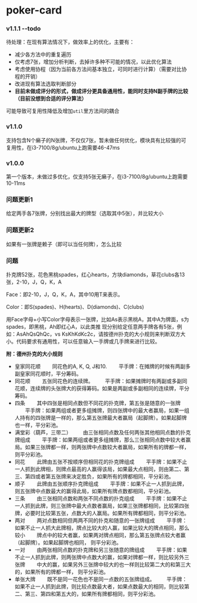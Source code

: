 # poker-card

### v1.1.1 --todo
待处理：在现有算法情况下，做效率上的优化，主要有：
- 减少各方法中的重复遍历
- 仅考虑7张，增加分析判断，去掉许多种不可能的情况，以此优化算法
- 考虑使用协程（因为当前各方法间基本独立，可同时进行计算）（需要对比协程的开销）
- 改进现有算法选取判断部分
- **目前未做成评分的形式，做成评分更具备通用性，能同时支持N副手牌的比较（目前没想到合适的评分算法）**

可能导致可复用性降低及增加`util`里方法间的耦合

### v1.1.0
支持包含N个癞子的N张牌，不仅仅7张，暂未做任何优化，模块具有比较强的可复用性，在i3-7100/8g/ubuntu上跑需要46-47ms

### v1.0.0
第一个版本，未做过多优化，仅支持5张无癞子，在i3-7100/8g/ubuntu上跑需要10-11ms


### 问题更新1
给定两手各7张牌，分别找出最大的牌型（选取其中5张），并比较大小
### 问题更新2
如果有一张牌是赖子（即可以当任何牌），怎么比较
### 问题
扑克牌52张，花色黑桃spades，红心hearts，方块diamonds，草花clubs各13张，2-10，J，Q，K，A

Face：即2-10，J，Q，K，A，其中10用T来表示。

Color：即S(spades)、H(hearts)、D(diamonds)、C(clubs)

用Face字母+小写Color字母表示一张牌，比如As表示黑桃A，其中A为牌面，s为spades，即黑桃，Ah即红心A，以此类推
现分别给定任意两手牌各有5张，例如：AsAhQsQhQc，vs KsKhKdKc2c，请按德州扑克的大小规则来判断双方大小。代码要求有通用性，可以任意输入一手牌或几手牌来进行比较。

**附：德州扑克的大小规则**
- 皇家同花顺
　　同花色的A, K, Q, J和10.
　　平手牌：在摊牌的时候有两副多副皇家同花顺时，平分筹码。
- 同花顺
　　五张同花色的连续牌。
　　平手牌：如果摊牌时有两副或多副同花顺，连续牌的头张牌大的获得筹码。如果是两副或多副相同的连续牌，平分筹码。
- 四条
　　其中四张是相同点数但不同花的扑克牌，第五张是随意的一张牌
　　平手牌：如果两组或者更多组摊牌，则四张牌中的最大者赢局，如果一组人持有的四张牌是一样的，那么第五张牌最大者赢局（起脚牌）。如果起脚牌也一样，平分彩池。
- 满堂彩（葫芦，三带二）
　　由三张相同点数及任何两张其他相同点数的扑克牌组成
　　平手牌：如果两组或者更多组摊牌，那么三张相同点数中较大者赢局。如果三张牌都一样，则两张牌中点数较大者赢局，如果所有的牌都一样，则平分彩池。
- 同花
　　此牌由五张不按顺序但相同花的扑克牌组成
　　平手牌：如果不止一人抓到此牌相，则牌点最高的人赢得该局，如果最大点相同，则由第二、第三、第四或者第五张牌来决定胜负，如果所有的牌都相同，平分彩池。
- 顺子
　　此牌由五张顺序扑克牌组成
　　平手牌：如果不止一人抓到此牌，则五张牌中点数最大的赢得此局，如果所有牌点数都相同，平分彩池。
- 三条
　　由三张相同点数和两张不同点数的扑克组成
　　平手牌：如果不止一人抓到此牌，则三张牌中最大点数者赢局，如果三张牌都相同，比较第四张牌，必要时比较第五张，点数大的人赢局。如果所有牌都相同，则平分彩池。
- 两对
　　两对点数相同但两两不同的扑克和随意的一张牌组成
　　平手牌：如果不止一人抓大此牌相，牌点比较大的人赢，如果比较大的牌点相同，那么较小
　　牌点中的较大者赢，如果两对牌点相同，那么第五张牌点较大者赢（起脚牌）。如果起脚牌也相同，
则平分彩池。
- 一对
　　由两张相同点数的扑克牌和另三张随意的牌组成
　　平手牌：如果不止一人抓到此牌，则两张牌中点数大的赢，如果对牌都一样，则比较另外三张牌
　　中大的赢，如果另外三张牌中较大的也一样则比较第二大的和第三大的，如果所有的牌都一样，
则平分彩池。
- 单张大牌
　　既不是同一花色也不是同一点数的五张牌组成。
　　平手牌：如果不止一人抓到此牌，则比较点数最大者，如果点数最大的相同，则比较第二、第三、第四和第五大的，如果所有牌都相同，则平分彩池。
